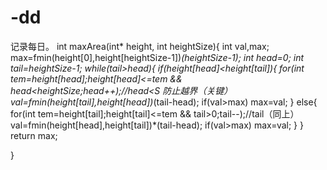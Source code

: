 # -dd
记录每日。
int maxArea(int* height, int heightSize){
    int val,max;
    max=fmin(height[0],height[heightSize-1])*(heightSize-1);
    int head=0;
    int tail=heightSize-1;
    while(tail>head){
        if(height[head]<height[tail]){
            for(int tem=height[head];height[head]<=tem && head<heightSize;head++);//head<S 防止越界（关键）
            val=fmin(height[tail],height[head])*(tail-head);
            if(val>max) max=val;
        }
        else{
            for(int tem=height[tail];height[tail]<=tem && tail>0;tail--);//tail（同上）
            val=fmin(height[head],height[tail])*(tail-head);
            if(val>max) max=val;
        }
    }
    return max;
    

}
